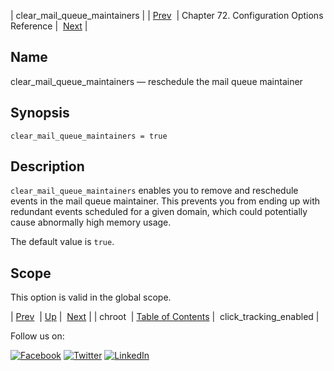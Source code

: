 | clear_mail_queue_maintainers |
| [Prev](conf.ref.chroot.php)  | Chapter 72. Configuration Options Reference |  [Next](config.click_tracking_enabled.php) |

<a name="conf.ref.clear_mail_queue_maintainers"></a>
## Name

clear_mail_queue_maintainers — reschedule the mail queue maintainer

## Synopsis

`clear_mail_queue_maintainers = true`

<a name="idp23860736"></a>
## Description

`clear_mail_queue_maintainers` enables you to remove and reschedule events in the mail queue maintainer. This prevents you from ending up with redundant events scheduled for a given domain, which could potentially cause abnormally high memory usage.

The default value is `true`.

<a name="idp23865584"></a>
## Scope

This option is valid in the global scope.

| [Prev](conf.ref.chroot.php)  | [Up](config.options.ref.php) |  [Next](config.click_tracking_enabled.php) |
| chroot  | [Table of Contents](index.php) |  click_tracking_enabled |

Follow us on:

[![Facebook](https://support.messagesystems.com/images/icon-facebook.png)](http://www.facebook.com/messagesystems) [![Twitter](https://support.messagesystems.com/images/icon-twitter.png)](http://twitter.com/#!/MessageSystems) [![LinkedIn](https://support.messagesystems.com/images/icon-linkedin.png)](http://www.linkedin.com/company/message-systems)